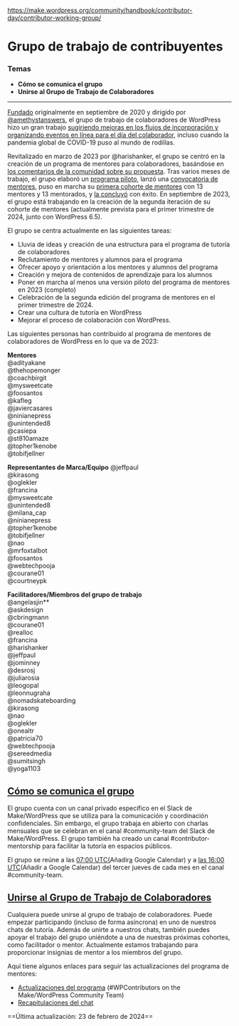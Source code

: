https://make.wordpress.org/community/handbook/contributor-day/contributor-working-group/

# Grupo de trabajo de contribuyentes

### Temas
- **Cómo se comunica el grupo**
- **Unirse al Grupo de Trabajo de Colaboradores**

---

[Fundado](https://make.wordpress.org/community/2020/09/14/contributor-working-group-call-for-volunteers/) originalmente en septiembre de 2020 y dirigido por [@amethystanswers](https://profiles.wordpress.org/amethystanswers/), el grupo de trabajo de colaboradores de WordPress hizo un gran trabajo [sugiriendo mejoras en los flujos de incorporación y organizando eventos en línea para el día del colaborador](https://make.wordpress.org/community/tag/wpcontributors/), incluso cuando la pandemia global de COVID-19 puso al mundo de rodillas.

Revitalizado en marzo de 2023 por @harishanker, el grupo se centró en la creación de un programa de mentores para colaboradores, basándose en [los comentarios de la comunidad sobre su propuesta](https://make.wordpress.org/project/2023/02/06/proposal-creating-a-wordpress-contributor-mentorship-program/#comment-261). Tras varios meses de trabajo, el grupo elaboró un [programa piloto](https://make.wordpress.org/project/2023/05/17/wordpress-contributor-mentorship-program-pilot-program-proposal/), lanzó una [convocatoria de mentores](https://make.wordpress.org/project/2023/06/23/launch-your-wordpress-contributor-journey-through-the-mentorship-program-pilot/), puso en marcha su [primera cohorte de mentores](https://make.wordpress.org/community/2023/07/12/announcing-the-inaugural-cohort-of-the-wordpress-contributor-mentorship-program/) con 13 mentores y 13 mentorados, y [la concluyó](https://make.wordpress.org/project/2023/08/11/the-inaugural-cohort-of-the-wordpress-contributor-mentorship-program-has-concluded/) con éxito. En septiembre de 2023, el grupo está trabajando en la creación de la segunda iteración de su cohorte de mentores (actualmente prevista para el primer trimestre de 2024, junto con WordPress 6.5).

El grupo se centra actualmente en las siguientes tareas:

- Lluvia de ideas y creación de una estructura para el programa de tutoría de colaboradores
- Reclutamiento de mentores y alumnos para el programa
- Ofrecer apoyo y orientación a los mentores y alumnos del programa
- Creación y mejora de contenidos de aprendizaje para los alumnos
- Poner en marcha al menos una versión piloto del programa de mentores en 2023 (completo)
- Celebración de la segunda edición del programa de mentores en el primer trimestre de 2024.
- Crear una cultura de tutoría en WordPress
- Mejorar el proceso de colaboración con WordPress.

Las siguientes personas han contribuido al programa de mentores de colaboradores de WordPress en lo que va de 2023:

**Mentores**  
@adityakane  
@thehopemonger  
@coachbirgit  
@mysweetcate  
@foosantos  
@kafleg  
@javiercasares  
@ninianepress  
@unintended8  
@casiepa  
@st810amaze  
@topher1kenobe  
@tobifjellner

**Representantes de Marca/Equipo**
@jeffpaul  
@kirasong  
@oglekler  
@francina  
@mysweetcate  
@unintended8  
@milana_cap  
@ninianepress  
@topher1kenobe  
@tobifjellner  
@nao  
@mrfoxtalbot  
@foosantos  
@webtechpooja  
@courane01  
@courtneypk

**Facilitadores/Miembros del grupo de trabajo**  
@angelasjin**  
@askdesign  
@cbringmann  
@courane01  
@realloc  
@francina  
@harishanker  
@jeffpaul  
@jominney  
@desrosj  
@juliarosia  
@leogopal  
@leonnugraha  
@nomadskateboarding  
@kirasong  
@nao  
@oglekler  
@onealtr  
@patricia70  
@webtechpooja  
@sereedmedia  
@sumitsingh  
@yoga1103

## [Cómo se comunica el grupo](https://make.wordpress.org/community/handbook/contributor-day/contributor-working-group/#how-the-group-communicates)

El grupo cuenta con un canal privado específico en el Slack de Make/WordPress que se utiliza para la comunicación y coordinación confidenciales. Sin embargo, el grupo trabaja en abierto con charlas mensuales que se celebran en el canal #community-team del Slack de Make/WordPress. El grupo también ha creado un canal #contributor-mentorship para facilitar la tutoría en espacios públicos.

El grupo se reúne a las [07:00 UTC](https://www.timeanddate.com/worldclock/fixedtime.html?hour=07&min=00&sec=0)[(](https://calendar.google.com/calendar/render?action=TEMPLATE&text=Mentorship%20Chat%3A%20Contributor%20Working%20Group%20(Asia-Pacific%20%2F%20EMEA)&dates=20230921T070000Z%2F20230921T080000Z&details=Location%3A%20%23community-team%20on%20Slack%20-%20https%3A%2F%2Fwordpress.slack.com%2Fapp_redirect%3Fchannel%3Dcommunity-team%20&recur=RRULE%3AFREQ%3DMONTHLY%3BBYDAY%3D3TH)Añadir[a](https://calendar.google.com/calendar/render?action=TEMPLATE&text=Mentorship%20Chat%3A%20Contributor%20Working%20Group%20(Americas)&dates=20230921T160000Z%2F20230921T170000Z&details=Location%3A%20%23community-team%20on%20Slack%20-%20https%3A%2F%2Fwordpress.slack.com%2Fapp_redirect%3Fchannel%3Dcommunity-team%20&recur=RRULE%3AFREQ%3DMONTHLY%3BBYDAY%3D3TH) Google Calendar) y a [las 16:00 UTC](https://www.timeanddate.com/worldclock/fixedtime.html?hour=16&min=00&sec=0)(Añadir a Google Calendar) del tercer jueves de cada mes en el canal #community-team.

## [Unirse al Grupo de Trabajo de Colaboradores](https://make.wordpress.org/community/handbook/contributor-day/contributor-working-group/#joining-the-contributor-working-group)

Cualquiera puede unirse al grupo de trabajo de colaboradores. Puede empezar participando (incluso de forma asíncrona) en uno de nuestros chats de tutoría. Además de unirte a nuestros chats, también puedes apoyar el trabajo del grupo uniéndote a una de nuestras próximas cohortes, como facilitador o mentor. Actualmente estamos trabajando para proporcionar insignias de mentor a los miembros del grupo.

Aquí tiene algunos enlaces para seguir las actualizaciones del programa de mentores:

- [Actualizaciones del programa](https://make.wordpress.org/community/tag/wpcontributors/) (#WPContributors on the Make/WordPress Community Team)
- [Recapitulaciones del chat](https://make.wordpress.org/community/tag/mentorship-chat-recap/)

==Última actualización: 23 de febrero de 2024==